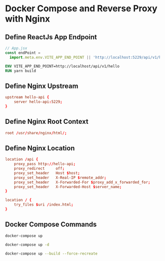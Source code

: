 # Docker Compose and Reverse Proxy with Nginx

## Define ReactJs App Endpoint

```jsx
// App.jsx
const endPoint =
  import.meta.env.VITE_APP_END_POINT || 'http://localhost:5229/api/v1/hello';
```

```dockerfile
ENV VITE_APP_END_POINT=http://localhost/api/v1/hello
RUN yarn build
```

## Define Nginx Upstream

```conf
upstream hello-api {
    server hello-api:5229;
}
```

## Define Nginx Root Context

```conf
root /usr/share/nginx/html/;
```

## Define Nginx Location

```conf
location /api {
    proxy_pass http://hello-api;
    proxy_redirect     off;
    proxy_set_header   Host $host;
    proxy_set_header   X-Real-IP $remote_addr;
    proxy_set_header   X-Forwarded-For $proxy_add_x_forwarded_for;
    proxy_set_header   X-Forwarded-Host $server_name;
}

location / {
    try_files $uri /index.html;
}
```

## Docker Compose Commands

```sh
docker-compose up
```

```sh
docker-compose up -d
```

```sh
docker-compose up --build --force-recreate
```
